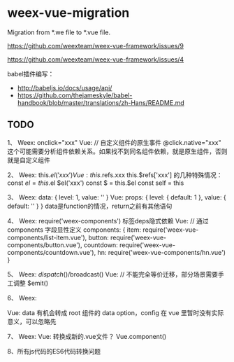 # weex-vue-migration

Migration from *.we file to *.vue file.

https://github.com/weexteam/weex-vue-framework/issues/9

https://github.com/weexteam/weex-vue-framework/issues/4

babel插件编写：

* http://babeljs.io/docs/usage/api/
* https://github.com/thejameskyle/babel-handbook/blob/master/translations/zh-Hans/README.md

## TODO

1、
Weex:
onclick="xxx"
Vue: // 自定义组件的原生事件
@click.native="xxx"
这个可能需要分析组件依赖关系。如果找不到同名组件依赖，就是原生组件，否则就是自定义组件

2、
Weex:
this.$el('xxx')
Vue:
this.$refs.xxx
this.$refs['xxx']
的几种特殊情况：
const $el = this.$el
$el('xxx')
const $ = this.$el
const self = this

3、
Weex:
data: {
  level: 1,
  value: ''
}
Vue:
props: {
  level: { default: 1 },
  value: { default: '' }
}
data是function的情况，return之前有其他语句

4、
Weex:
require('weex-components')
标签deps隐式依赖
Vue: // 通过 components 字段显性定义
components: {
  item: require('weex-vue-components/list-item.vue'),
  button: require('weex-vue-components/button.vue'),
  countdown: require('weex-vue-components/countdown.vue'),
  hn: require('weex-vue-components/hn.vue')
}

5、
Weex:
$dispatch()/$broadcast()
Vue: // 不能完全等价迁移，部分场景需要手工调整
$emit()

6、
Weex:
<script type="data"></script>
<script type="config"></script>
Vue:
data 有机会转成 root 组件的 data option，config 在 vue 里暂时没有实际意义，可以忽略先

7、
Weex:
<element></element>
Vue:
转换成新的.vue文件？
Vue.component()

8、所有js代码的ES6代码转换问题
